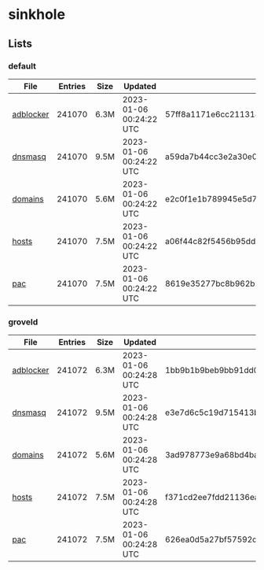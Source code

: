 # sinkhole

## Lists

### default

|File|Entries|Size|Updated|Hash|
|-|-|-|-|-|
|[adblocker](https://raw.githubusercontent.com/groveld/sinkhole/lists/default/adblocker.txt)|241070|6.3M|2023-01-06 00:24:22 UTC|57ff8a1171e6cc21131851bca1622f6e53fb6b8bada77bbd4fab7e02f71d4c03|
|[dnsmasq](https://raw.githubusercontent.com/groveld/sinkhole/lists/default/dnsmasq.txt)|241070|9.5M|2023-01-06 00:24:22 UTC|a59da7b44cc3e2a30e05c803af81d02f229c4daf45b831fde393ded4b1587ea9|
|[domains](https://raw.githubusercontent.com/groveld/sinkhole/lists/default/domains.txt)|241070|5.6M|2023-01-06 00:24:22 UTC|e2c0f1e1b789945e5d73bd4b5cda0553a945af47097ec2d94496674e29c3eac7|
|[hosts](https://raw.githubusercontent.com/groveld/sinkhole/lists/default/hosts.txt)|241070|7.5M|2023-01-06 00:24:22 UTC|a06f44c82f5456b95dd4840336d9616a77c77b0ea268df4cef8f8dde82caf162|
|[pac](https://raw.githubusercontent.com/groveld/sinkhole/lists/default/pac.txt)|241070|7.5M|2023-01-06 00:24:22 UTC|8619e35277bc8b962b257fcc1e79ebf5f00023c6f8efc7b0b2eccae61d5b0100|

### groveld

|File|Entries|Size|Updated|Hash|
|-|-|-|-|-|
|[adblocker](https://raw.githubusercontent.com/groveld/sinkhole/lists/groveld/adblocker.txt)|241072|6.3M|2023-01-06 00:24:28 UTC|1bb9b1b9beb9bb91dd01a11a3d5799634d06997fb2e45747340125aa7086b7c7|
|[dnsmasq](https://raw.githubusercontent.com/groveld/sinkhole/lists/groveld/dnsmasq.txt)|241072|9.5M|2023-01-06 00:24:28 UTC|e3e7d6c5c19d715413b3ae8cd9ddd409abad16933b64243e8ebe691e54e7eddc|
|[domains](https://raw.githubusercontent.com/groveld/sinkhole/lists/groveld/domains.txt)|241072|5.6M|2023-01-06 00:24:28 UTC|3ad978773e9a68bd4bac6ee9ba14d00ded2430b4ef31b4dc181f65a2b7e4dd3c|
|[hosts](https://raw.githubusercontent.com/groveld/sinkhole/lists/groveld/hosts.txt)|241072|7.5M|2023-01-06 00:24:28 UTC|f371cd2ee7fdd21136ea8bafe7ec6a7b72892c97e9c2ff004af2c49d9ea78170|
|[pac](https://raw.githubusercontent.com/groveld/sinkhole/lists/groveld/pac.txt)|241072|7.5M|2023-01-06 00:24:28 UTC|626ea0d5a27bf57592dfca4eddf5fa7a1f2d57821ddf3578ae031d3450525374|
